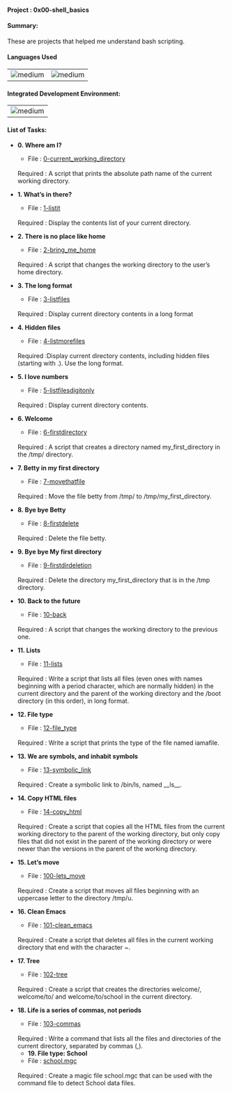 <h4>Project : 0x00-shell_basics</h4>
<h4>Summary: </h4>
These are projects that helped me understand bash scripting.

<h4>Languages Used</h4>
<table>
  <tr>
    <td><img alt="medium" src="https://img.shields.io/badge/Shell_Script-121011?style=for-the-badge&logo=gnu-bash&logoColor=white"></td>
    <td><img alt="medium" src="https://img.shields.io/badge/Markdown-000000?style=for-the-badge&logo=markdown&logoColor=white"></td>
  </tr>
</table>

<h4>Integrated Development Environment:</h4>
<table>
  <tr>
<td><img alt="medium" src="https://img.shields.io/badge/Emacs-%237F5AB6.svg?&style=for-the-badge&logo=gnu-emacs&logoColor=white"></td>
  </tr>
</table>
  
  <h4>List of Tasks:</h4>

* **0. Where am I?**
  * File : [0-current_working_directory](./0-current_working_directory)
  <br>
  Required : A script that prints the absolute path name of the current working directory.

* **1. What’s in there?**
  *  File : [1-listit](./1-listit)
   <br>
  Required : Display the contents list of your current directory.
  
* **2. There is no place like home**
  *  File : [2-bring_me_home](./2-bring_me_home)
   <br>
  Required : A script that changes the working directory to the user’s home directory.
  
* **3. The long format**
  * File : [3-listfiles](./3-listfiles)
  <br>
  Required : Display current directory contents in a long format

* **4. Hidden files**
  *  File : [4-listmorefiles](./4-listmorefiles)
   <br>
  Required :Display current directory contents, including hidden files (starting with .). Use the long format.
  
* **5. I love numbers**
  * File : [5-listfilesdigitonly](./5-listfilesdigitonly)
  <br>
  Required : Display current directory contents.

* **6. Welcome**
  *  File : [6-firstdirectory](./6-firstdirectory)
   <br>
  Required : A script that creates a directory named my_first_directory in the /tmp/ directory.
  
* **7. Betty in my first directory**
  * File : [7-movethatfile](./7-movethatfile)
  <br>
  Required : Move the file betty from /tmp/ to /tmp/my_first_directory.

* **8. Bye bye Betty**
  *  File : [8-firstdelete](./8-firstdelete)
   <br>
  Required : Delete the file betty.
   
* **9. Bye bye My first directory**
  * File : [9-firstdirdeletion](./9-firstdirdeletion)
  <br>
  Required : Delete the directory my_first_directory that is in the /tmp directory.

* **10. Back to the future**
  *  File : [10-back](./10-back)
   <br>
  Required : A script that changes the working directory to the previous one.
  
* **11. Lists**
  * File : [11-lists](./11-lists)
  <br>
  Required : Write a script that lists all files (even ones with names beginning with a period character, which are normally hidden) in the current directory and the parent of the working directory and the /boot directory (in this order), in long format.

* **12. File type**
  *  File : [12-file_type](./12-file_type)
   <br>
  Required : Write a script that prints the type of the file named iamafile.
  <br>
  
* **13. We are symbols, and inhabit symbols**
  * File : [13-symbolic_link](./13-symbolic_link)
  <br>
  Required : Create a symbolic link to /bin/ls, named __ls__.

* **14. Copy HTML files**
  *  File : [14-copy_html](./14-copy_html)
   <br>
  Required : Create a script that copies all the HTML files from the current working directory to the parent of the working directory, but only copy files that did not exist in the parent of the working directory or were newer than the versions in the parent of the working directory.
  
* **15. Let’s move**
  * File : [100-lets_move](./100-lets_move)
  <br>
  Required : Create a script that moves all files beginning with an uppercase letter to the directory /tmp/u.

* **16. Clean Emacs**
  *  File : [101-clean_emacs](./101-clean_emacs)
   <br>
  Required : Create a script that deletes all files in the current working directory that end with the character ~.
  <br>
  
* **17. Tree**
  * File : [102-tree](./102-tree)
  <br>
  Required : Create a script that creates the directories welcome/, welcome/to/ and welcome/to/school in the current directory.

* **18. Life is a series of commas, not periods**
  *  File : [103-commas](./103-commas)
   <br>
  Required : Write a command that lists all the files and directories of the current directory, separated by commas (,).
  <br>
  
  * **19. File type: School**
  * File : [school.mgc](./school.mgc)
  <br>
  Required : Create a magic file school.mgc that can be used with the command file to detect School data files.
